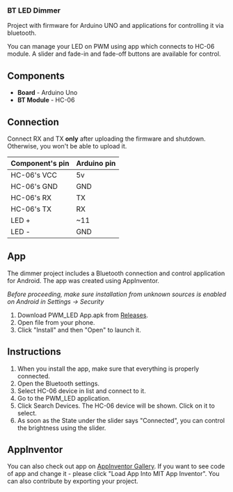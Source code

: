 ### BT LED Dimmer ###
Project with firmware for Arduino UNO and applications for controlling it via bluetooth.

You can manage your LED on PWM using app which connects to HC-06 module. 
A slider and fade-in and fade-off buttons are available for control.
## Components ##
* **Board** - Arduino Uno
* **BT Module** - HC-06


## Connection ##
Connect RX and TX **only** after uploading the firmware and shutdown. Otherwise, you won't be able to upload it.

| Component's pin | Arduino pin |
|-----------------|-------------|
| HC-06's VCC     | 5v          |
| HC-06's GND     | GND         |
| HC-06's RX      | TX          |
| HC-06's TX      | RX          |
| LED +           | ~11         |
| LED -           | GND         |

## App ##
The dimmer project includes a Bluetooth connection and control application for Android. 
The app was created using AppInventor.

_Before proceeding, make sure installation from unknown sources is enabled on Android in Settings -> Security_
1. Download PWM_LED App.apk from 
[Releases](https://github.com/artm04/bt-led-dimmer/releases/download/v1.0/PWM_LED01.apk).
2. Open file from your phone.
3. Click "Install" and then "Open" to launch it.

## Instructions ##
1. When you install the app, make sure that everything is properly connected.
2. Open the Bluetooth settings.
3. Select HC-06 device in list and connect to it.
4. Go to the PWM_LED application.
5. Click Search Devices. The HC-06 device will be shown. Click on it to select.
6. As soon as the State under the slider says "Connected", you can control the brightness using the slider.

## AppInventor ##
You can also check out app on 
[AppInventor Gallery](https://gallery.appinventor.mit.edu/?galleryid=847a7e4b-ad58-449a-a7a8-52a7ec9c2327). 
If you want to see code of app and change it - please click "Load App Into MIT App Inventor". You can also contribute by
exporting your project.
